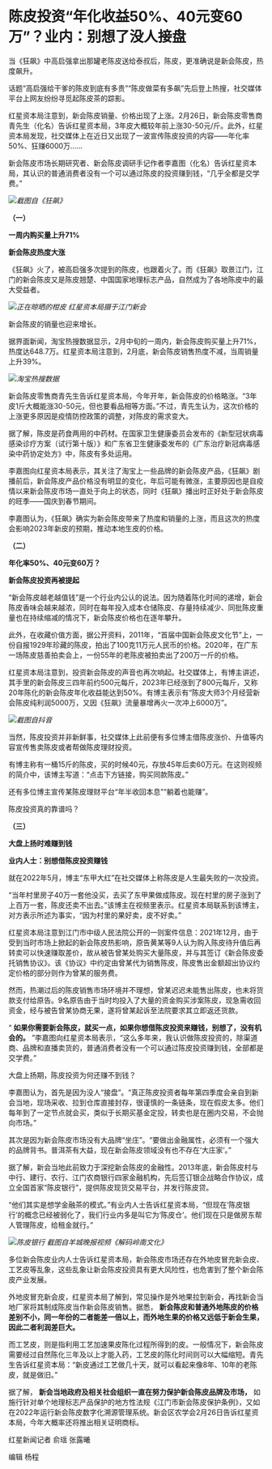 # 陈皮投资“年化收益50%、40元变60万”？业内：别想了没人接盘

当《狂飙》中高启强拿出那罐老陈皮送给泰叔后，陈皮，更准确说是新会陈皮，热度飙升。

话题“高启强给干爹的陈皮到底有多贵”“陈皮做菜有多飙”先后登上热搜，社交媒体平台上网友纷纷寻觅起陈皮茶的踪影。

红星资本局注意到，新会陈皮销量、价格出现了上涨。2月26日，新会陈皮零售商青先生（化名）告诉红星资本局，3年皮大概较年前上涨30-50元/斤。此外，红星资本局发现，社交媒体上在近日又出现了一波宣传陈皮投资的内容——年化率50%、狂赚6000万……

新会陈皮市场长期研究者、新会陈皮调研手记作者李嘉图（化名）告诉红星资本局，其认识的普通消费者没有一个可以通过陈皮的投资赚到钱，“几乎全都是交学费。”

![](https://inews.gtimg.com/om_bt/Oa5U-v6R1wxSY_idp26tjp48Rt7rgPZt0mnvzTFN-v-ioAA/1000)_截图自《狂飙》_

**（一）**

**一周内购买量上升71%**

**新会陈皮热度大涨**

《狂飙》火了，被高启强多次提到的陈皮，也跟着火了。而《狂飙》取景江门，江门的新会陈皮又是陈皮翘楚、中国国家地理标志产品，自然成为了各地陈皮中的最大受益者。

![](https://inews.gtimg.com/om_bt/O0Ztjq_t8dtWS4WrEXuiVmXM3en0_9qiTnhlyIaycBBRMAA/1000)_正在晾晒的柑皮
红星资本局摄于江门新会_

新会陈皮的销量也迎来增长。

据界面新闻，淘宝热搜数据显示，2月中旬的一周内，新会陈皮购买量上升71%，热度达648.7万。红星资本局注意到，2月底，新会陈皮销售热度不减，当周销量上升39%。

![](https://inews.gtimg.com/om_bt/OYX2WWalSUV0FHiyIJcb34n_uIrtshOjddk9sqf_qJp54AA/1000)_淘宝热搜数据_

新会陈皮零售商青先生告诉红星资本局，今年开年，新会陈皮的价格略涨。“3年皮1斤大概能涨30-50元，但也要看品相等方面。”不过，青先生认为，这次价格的上涨更多原因是疫情防控政策的调整，对陈皮的需求变大。

据了解，陈皮是药食两用的中药材。在国家卫生健康委员会发布的《新型冠状病毒感染诊疗方案（试行第十版）》和广东省卫生健康委发布的《广东治疗新冠病毒感染中药协定处方》中，陈皮有多处运用。

李嘉图向红星资本局表示，其关注了淘宝上一些品牌的新会陈皮产品，《狂飙》剧播前后，新会陈皮产品价格没有明显的变化，年后可能有微涨，主要原因也是自疫情以来新会陈皮市场一直处于向上的状态，同时《狂飙》播出时正好处于新会陈皮的旺季——国庆到春节期间。

李嘉图认为，《狂飙》确实为新会陈皮带来了热度和销量的上涨，而且这次的热度会影响2023年新皮的预期，推动本地生皮的价格。

**（二）**

**年化率50%、40元变60万？**

**新会陈皮投资再被提起**

“新会陈皮越老越值钱”是一个行业内公认的说法。因为随着陈化时间的递增，新会陈皮香味会越来越浓，同时在每年投入成本仓储陈皮、存量持续减少、同批陈皮重量也在持续缩减的情况下，新会陈皮价格也在逐年攀升。

此外，在收藏价值方面，据公开资料，2011年，“首届中国新会陈皮文化节”上，一份自报1929年珍藏的陈皮，拍出了100克11万元人民币的价格。2020年，在广东一场陈皮慈善拍卖会上，一份55年的老陈皮被拍卖出了200万一斤的价格。

红星资本局注意到，投资新会陈皮的声音也再次响起。社交媒体上，有博主讲述，其手里的新会陈皮三四年前约500元每斤，2023年已经涨到了800元每斤，又称20年陈化的新会陈皮年化收益能达到50%。有博主表示有“陈皮大师3个月经营新会陈皮纯利润5000万，又因《狂飙》流量暴增再火一次冲上6000万”。

![](https://inews.gtimg.com/om_bt/Od_V_8gUM96j5RQKD2KOkSi0OtMbcc3tsaG24K7BkM9nIAA/1000)_截图自抖音_

当然，陈皮投资并非新鲜事，社交媒体上此前便有多位博主借陈皮涨价、升值等内容宣传售卖陈皮或者帮做陈皮理财投资。

有博主称有一桶15斤的陈皮，买的时候40元，存放45年后卖60万元。在这则视频的简介中，该博主写道：“点击下方链接，购买同款陈皮。”

还有多位博主宣传某陈皮理财平台“年半收回本息”“躺着也能赚”。

陈皮投资真的靠谱吗？

**（三）**

**大盘上扬时难赚到钱**

**业内人士：别想借陈皮投资赚钱**

就在2022年5月，博主“东甲大红”在社交媒体上称陈皮是人生最失败的一次投资。

“当年村里房子40万一套他没买，去买了东甲果做成陈皮。现在村里的房子涨到了上百万一套，陈皮还卖不出去。”该博主在视频里表示。红星资本局联系到该博主，对方表示所述为事实，“因为村里的果好卖，皮不好卖。”

红星资本局注意到江门市中级人民法院公开的一则案件信息：2021年12月，由于受到当时市场上掀起的新会陈皮热影响，原告黄某等9人认为购入陈皮待升值后再转卖可以快速赚取差价，故从被告曾某处购买大量陈皮，并与其签订《新会陈皮委托销售协议》。该《协议》中约定由曾某代为销售陈皮，陈皮售出金额超出协议约定价格的部分则作为曾某的服务费。

然而，热潮过后的陈皮销售市场环境并不理想，曾某迟迟未能售出陈皮，也未将货款支付给原告。9名原告由于当时均投入了大量的资金购买涉案陈皮，现急需收回资金，经与被告曾某协商无果，遂将曾某起诉至法院要求其立即返还货款。

“ **如果你需要新会陈皮，就买一点，如果你想借陈皮投资来赚钱，别想了，没有机会的。**
”李嘉图向红星资本局表示，“这么多年来，我认识做陈皮投资的，除渠道商、品牌和直播卖货的，普通消费者没有一个可以通过陈皮投资赚到钱，全部都是交学费。”

大盘上扬期，陈皮投资为何还赚不到钱？

李嘉图认为，首先是因为没人“接盘”。“真正陈皮投资者每年第四季度会亲自到新会当地，现场采收、拉到仓库直接封存，很谨慎的一条链条，现在假皮太多。他们每年到了一定节点就会买，类似于长期买基金定投，转卖也是在圈内交易，不会抛向市场。”

其次是因为新会陈皮市场没有大品牌“坐庄”。“要做出金融属性，必须有一个强大的品牌背书。普洱茶有大益，现在新会陈皮领域没有也不存在‘大庄家’。”

据了解，新会当地此前致力于深挖新会陈皮的金融性。2013年底，新会陈皮村与中行、建行、农行、江门农商银行四家金融机构，先后签订银企战略合作协议，成立全国首家“陈皮银行”，提供陈皮现货交易平台，并发行陈皮贷。

“他们其实是想学金融茶的模式。”有业内人士告诉红星资本局，“但现在‘陈皮银行’的概念已经被弱化了，我们行业内多是叫它为‘陈皮仓’。他们现在只是做房东帮人管理陈皮，给租金就行。”

![](https://inews.gtimg.com/om_bt/On3T9DAq-8-qRA5IM8Ho8wG0mzIxTfiwhKqUb_7tiqq5UAA/1000)_陈皮银行
截图自羊城晚报视频《解码岭南文化》_

多位新会陈皮业内人士告诉红星资本局，新会陈皮市场还存在外地皮冒充新会皮、工艺皮等乱象，这些乱象让新会陈皮投资具有更大风险性，也危害到了整个新会陈皮产业发展。

外地皮冒充新会皮，红星资本局了解到，常见操作是外地果拉到新会，再找新会当地厂家将其制成陈皮当作新会陈皮销售。据悉，
**新会陈皮和普通外地陈皮的价格差别不小，同一年份的二者能差一倍以上，而外地生果的价格又远低于新会生果，因此二者利润差巨大。**

而工艺皮，则是指利用工艺加速果皮陈化过程所得到的皮。一般情况下，新会陈皮需要经过自然陈化三年及以上才能入药，工艺皮的陈化时间则可以大幅缩短。青先生告诉红星资本局：“新皮通过工艺做几十天，就可以看起来像8年、10年的老陈皮，就是做旧。”

据了解， **新会当地政府及相关社会组织一直在努力保护新会陈皮品牌及市场，**
如施行针对单个地理标志产品保护的地方性法规《江门市新会陈皮保护条例》，又如在2022年运行新会陈皮数字化溯源管理系统。新会区农学会2月26日告诉红星资本局，今年大概率还将推出相关证明商标。

红星新闻记者 俞瑶 张露曦

编辑 杨程

